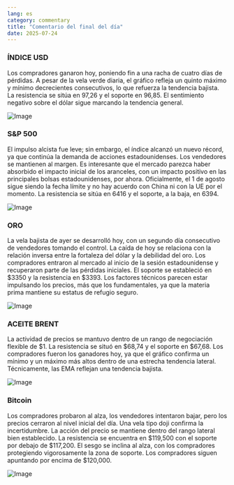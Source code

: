 ```yaml
---
lang: es
category: commentary
title: "Comentario del final del día"
date: 2025-07-24
---
```


### ÍNDICE USD

Los compradores ganaron hoy, poniendo fin a una racha de cuatro días de pérdidas. A pesar de la vela verde diaria, el gráfico refleja un quinto máximo y mínimo decrecientes consecutivos, lo que refuerza la tendencia bajista. La resistencia se sitúa en 97,26 y el soporte en 96,85. El sentimiento negativo sobre el dólar sigue marcando la tendencia general.

![Image](https://markleighedu.github.io/img/Jul-2025/24-Jul-2025/usdindex.jpg)

### S&P 500

El impulso alcista fue leve; sin embargo, el índice alcanzó un nuevo récord, ya que continúa la demanda de acciones estadounidenses. Los vendedores se mantienen al margen. Es interesante que el mercado parezca haber absorbido el impacto inicial de los aranceles, con un impacto positivo en las principales bolsas estadounidenses, por ahora. Oficialmente, el 1 de agosto sigue siendo la fecha límite y no hay acuerdo con China ni con la UE por el momento. La resistencia se sitúa en 6416 y el soporte, a la baja, en 6394.

![Image](https://markleighedu.github.io/img/Jul-2025/24-Jul-2025/sp500.jpg)

### ORO

La vela bajista de ayer se desarrolló hoy, con un segundo día consecutivo de vendedores tomando el control. La caída de hoy se relaciona con la relación inversa entre la fortaleza del dólar y la debilidad del oro. Los compradores entraron al mercado al inicio de la sesión estadounidense y recuperaron parte de las pérdidas iniciales. El soporte se estableció en $3350 y la resistencia en $3393. Los factores técnicos parecen estar impulsando los precios, más que los fundamentales, ya que la materia prima mantiene su estatus de refugio seguro.

![Image](https://markleighedu.github.io/img/Jul-2025/24-Jul-2025/gold.jpg)

### ACEITE BRENT

La actividad de precios se mantuvo dentro de un rango de negociación flexible de $1. La resistencia se situó en $68,74 y el soporte en $67,68. Los compradores fueron los ganadores hoy, ya que el gráfico confirma un mínimo y un máximo más altos dentro de una estrecha tendencia lateral. Técnicamente, las EMA reflejan una tendencia bajista.

![Image](https://markleighedu.github.io/img/Jul-2025/24-Jul-2025/brentoil.jpg)

### Bitcoin

Los compradores probaron al alza, los vendedores intentaron bajar, pero los precios cerraron al nivel inicial del día. Una vela tipo doji confirma la incertidumbre. La acción del precio se mantiene dentro del rango lateral bien establecido. La resistencia se encuentra en $119,500 con el soporte por debajo de $117,200. El sesgo se inclina al alza, con los compradores protegiendo vigorosamente la zona de soporte. Los compradores siguen apuntando por encima de $120,000.

![Image](https://markleighedu.github.io/img/Jul-2025/24-Jul-2025/bitcoin.jpg)

